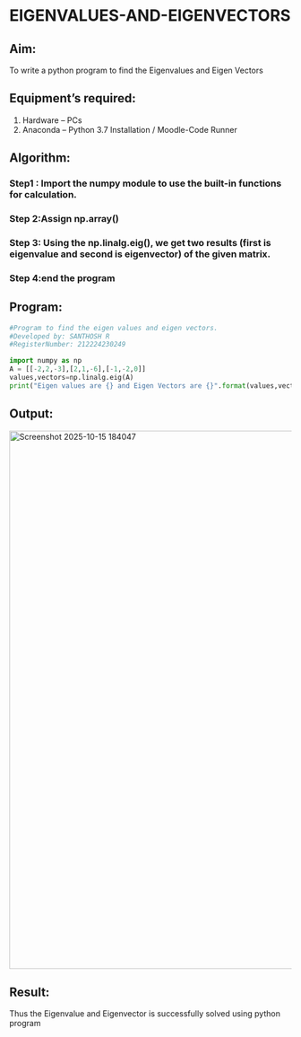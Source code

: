 # EIGENVALUES-AND-EIGENVECTORS
## Aim:
To write a python program to find the Eigenvalues and Eigen Vectors
## Equipment’s required:
1. 	Hardware – PCs
2. 	Anaconda – Python 3.7 Installation / Moodle-Code Runner
## Algorithm:
### Step1 : Import the numpy module to use the built-in functions for calculation.
### Step 2:Assign np.array() 
### Step 3: Using the np.linalg.eig(),  we get two results (first is eigenvalue and second is eigenvector) of the given matrix.
### Step 4:end the program 

## Program:
~~~python
#Program to find the eigen values and eigen vectors.
#Developed by: SANTHOSH R
#RegisterNumber: 212224230249

import numpy as np
A = [[-2,2,-3],[2,1,-6],[-1,-2,0]]
values,vectors=np.linalg.eig(A)
print("Eigen values are {} and Eigen Vectors are {}".format(values,vectors))
~~~
## Output:
<img width="1312" height="959" alt="Screenshot 2025-10-15 184047" src="https://github.com/user-attachments/assets/d24f94fd-95fd-47dd-a9e1-a704956b87c4" />

## Result:
Thus the Eigenvalue and Eigenvector is successfully solved using python program
